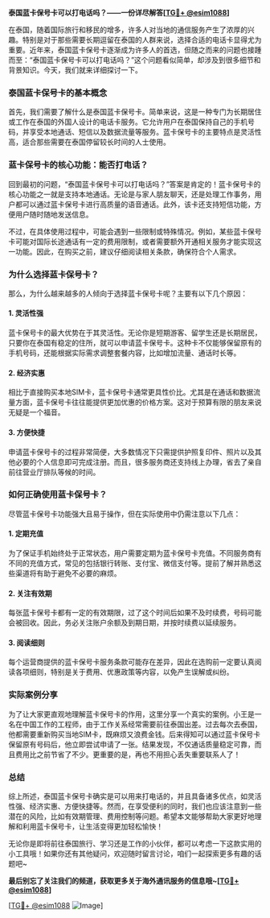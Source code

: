 **泰国蓝卡保号卡可以打电话吗？——一份详尽解答[[TG💪+ @esim1088](https://t.me/s/esim1088)]**

在泰国，随着国际旅行和移民的增多，许多人对当地的通信服务产生了浓厚的兴趣。特别是对于那些需要长期逗留在泰国的人群来说，选择合适的电话卡显得尤为重要。近年来，泰国蓝卡保号卡逐渐成为许多人的首选，但随之而来的问题也接踵而至：“泰国蓝卡保号卡可以打电话吗？”这个问题看似简单，却涉及到很多细节和背景知识。今天，我们就来详细探讨一下。

### 泰国蓝卡保号卡的基本概念

首先，我们需要了解什么是泰国蓝卡保号卡。简单来说，这是一种专门为长期居住或工作在泰国的外国人设计的电话卡服务。它允许用户在泰国保持自己的手机号码，并享受本地通话、短信以及数据流量等服务。蓝卡保号卡的主要特点是灵活性高，适合那些需要在泰国停留较长时间的人士使用。

### 蓝卡保号卡的核心功能：能否打电话？

回到最初的问题，“泰国蓝卡保号卡可以打电话吗？”答案是肯定的！蓝卡保号卡的核心功能之一就是支持本地通话。无论是与家人朋友聊天，还是处理工作事务，用户都可以通过蓝卡保号卡进行高质量的语音通话。此外，该卡还支持短信功能，方便用户随时随地发送信息。

不过，在具体使用过程中，可能会遇到一些限制或特殊情况。例如，某些蓝卡保号卡可能对国际长途通话有一定的费用限制，或者需要额外开通相关服务才能实现这一功能。因此，在购买之前，建议仔细阅读相关条款，确保符合个人需求。

### 为什么选择蓝卡保号卡？

那么，为什么越来越多的人倾向于选择蓝卡保号卡呢？主要有以下几个原因：

#### 1. 灵活性强
蓝卡保号卡的最大优势在于其灵活性。无论你是短期游客、留学生还是长期居民，只要你在泰国有稳定的住所，就可以申请蓝卡保号卡。这种卡不仅能够保留原有的手机号码，还能根据实际需求调整套餐内容，比如增加流量、通话时长等。

#### 2. 经济实惠
相比于直接购买本地SIM卡，蓝卡保号卡通常更具性价比。尤其是在通话和数据流量方面，蓝卡保号卡往往能提供更加优惠的价格方案。这对于预算有限的朋友来说无疑是一个福音。

#### 3. 方便快捷
申请蓝卡保号卡的过程非常简便，大多数情况下只需提供护照复印件、照片以及其他必要的个人信息即可完成注册。而且，很多服务商还支持线上办理，省去了亲自前往营业厅排队等候的时间。

### 如何正确使用蓝卡保号卡？

尽管蓝卡保号卡功能强大且易于操作，但在实际使用中仍需注意以下几点：

#### 1. 定期充值
为了保证手机始终处于正常状态，用户需要定期为蓝卡保号卡充值。不同服务商有不同的充值方式，常见的包括银行转账、支付宝、微信支付等。提前了解并熟悉这些渠道将有助于避免不必要的麻烦。

#### 2. 关注有效期
每张蓝卡保号卡都有一定的有效期限，过了这个时间后如果不及时续费，号码可能会被回收。因此，务必关注账户余额及到期日期，并按时续费以延续服务。

#### 3. 阅读细则
每个运营商提供的蓝卡保号卡服务条款可能存在差异，因此在选购前一定要认真阅读各项细则，特别是关于费用、优惠政策等内容，以免产生误解或纠纷。

### 实际案例分享

为了让大家更直观地理解蓝卡保号卡的作用，这里分享一个真实的案例。小王是一名在中国工作的工程师，由于工作关系经常需要前往泰国出差。过去每次去泰国，他都需要重新购买当地SIM卡，既麻烦又浪费金钱。后来得知可以通过蓝卡保号卡保留原有号码后，他立即尝试申请了一张。结果发现，不仅通话质量稳定可靠，而且费用比之前节省了不少。更重要的是，再也不用担心丢失重要联系人了！

### 总结

综上所述，泰国蓝卡保号卡确实是可以用来打电话的，并且具备诸多优点，如灵活性强、经济实惠、方便快捷等。然而，在享受便利的同时，我们也应该注意到一些潜在的风险，比如有效期管理、费用控制等问题。希望本文能够帮助大家更好地理解和利用蓝卡保号卡，让生活变得更加轻松愉快！

无论你是即将前往泰国旅行、学习还是工作的小伙伴，都可以考虑一下这款实用的小工具哦！如果你还有其他疑问，欢迎随时留言讨论，咱们一起探索更多有趣的话题吧~

**最后别忘了关注我们的频道，获取更多关于海外通讯服务的信息哦~[[TG💪+ @esim1088](https://t.me/s/esim1088)]**

[[TG💪+ @esim1088](https://t.me/s/esim1088) ![Image](https://i.postimg.cc/4NQfJmqS/Snipaste-2025-05-13-00-14-12.png)]